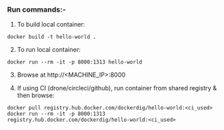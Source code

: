 ### Run commands:-

1. To build local container:

```
docker build -t hello-world .
```
2. To run local container:

```
docker run --rm -it -p 8000:1313 hello-world
```
3. Browse at http://<MACHINE_IP>:8000

4. If using CI (drone/circleci/github), run container from shared registry & then browse:

```
docker pull registry.hub.docker.com/dockerdig/hello-world:<ci_used>
docker run --rm -it -p 8000:1313 registry.hub.docker.com/dockerdig/hello-world:<ci_used>
```
